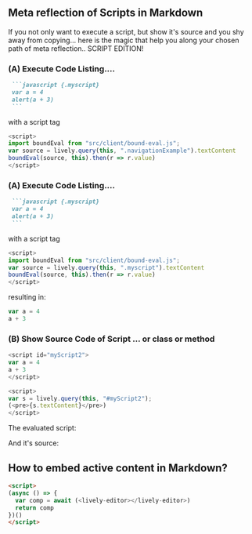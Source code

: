 
## Meta reflection of Scripts in Markdown

If you not only want to execute a script, but show it's source and you shy away from copying...
here is the magic that help you along your chosen path of meta reflection.. SCRIPT EDITION!

### (A) Execute  Code Listing....

```markdown
 ```javascript {.myscript}
 var a = 4
 alert(a + 3)
 ```​
```
<!-- Meta Meta Hack a zero width whitespace (​)... to mess around with quotes (​) -->

with a script tag

```javascript
<script>
import boundEval from "src/client/bound-eval.js";
var source = lively.query(this, ".navigationExample").textContent
boundEval(source, this).then(r => r.value)
</script>
```


### (A) Execute  Code Listing....

```markdown
 ```javascript {.myscript}
 var a = 4
 alert(a + 3)
 ```​
```
<!-- Meta Meta Hack a zero width whitespace (​)... to mess around with quotes (​) -->

with a script tag

```javascript
<script>
import boundEval from "src/client/bound-eval.js";
var source = lively.query(this, ".myscript").textContent
boundEval(source, this).then(r => r.value)
</script>
```

resulting in:

```javascript {.myscript}
var a = 4
a + 3
```

<script>
import boundEval from "src/client/bound-eval.js";
var source = lively.query(this, ".myscript").textContent
boundEval(source, this).then(r => r.value)
</script>



### (B) Show Source Code of Script ... or class or method

```javascript
<script id="myScript2">
var a = 4
a + 3
</script>

<script>
var s = lively.query(this, "#myScript2");
(<pre>{s.textContent}</pre>)
</script>
```

The evaluated script:

<script id="myScript2">
var a = 4
a + 3
</script>

And it's source:

<script>
var s = lively.query(this, "#myScript2");
(<pre>{s.textContent}</pre>)
</script>



## How to embed active content in Markdown?

```html
<script>
(async () => {
  var comp = await (<lively-editor></lively-editor>)
  return comp
})()
</script>
```

<script>
(async () => {
  var comp = await (<lively-editor></lively-editor>)
  return comp
})()
</script>